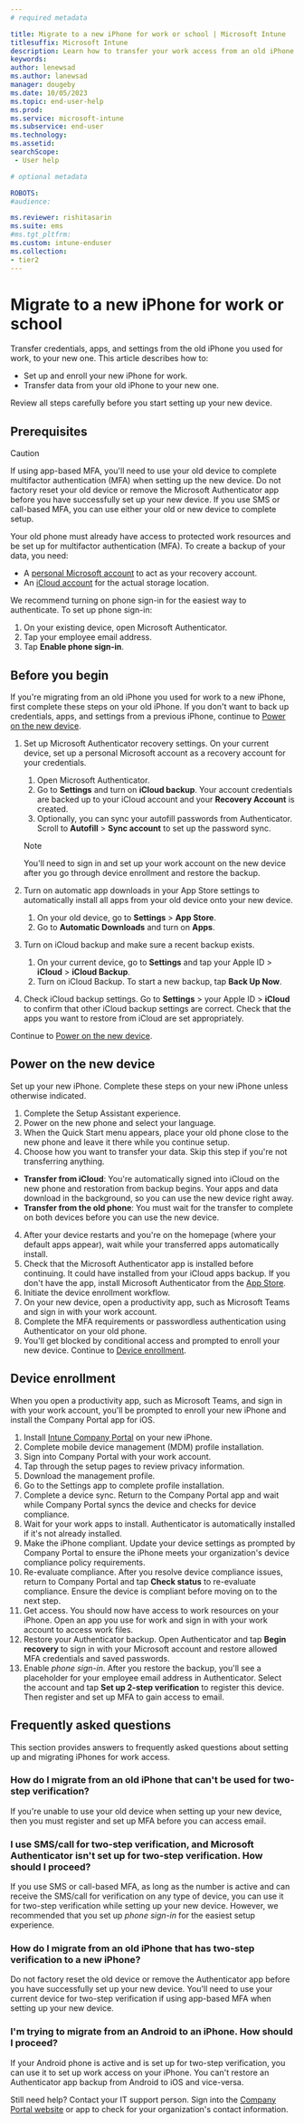 ```yaml
---
# required metadata

title: Migrate to a new iPhone for work or school | Microsoft Intune
titlesuffix: Microsoft Intune
description: Learn how to transfer your work access from an old iPhone to a new iPhone. 
keywords:
author: lenewsad
ms.author: lanewsad
manager: dougeby
ms.date: 10/05/2023
ms.topic: end-user-help
ms.prod:
ms.service: microsoft-intune
ms.subservice: end-user
ms.technology:
ms.assetid: 
searchScope:
 - User help

# optional metadata

ROBOTS:  
#audience:

ms.reviewer: rishitasarin  
ms.suite: ems
#ms.tgt_pltfrm:
ms.custom: intune-enduser
ms.collection:
- tier2
---
```


# Migrate to a new iPhone for work or school  

Transfer credentials, apps, and settings from the old iPhone you used for work, to your new one. This article describes how to:     

* Set up and enroll your new iPhone for work. 
* Transfer data from your old iPhone to your new one. 

Review all steps carefully before you start setting up your new device.   

## Prerequisites  
> [!CAUTION]
> If using app-based MFA, you'll need to use your old device to complete multifactor authentication (MFA) when setting up the new device. Do not factory reset your old device or remove the Microsoft Authenticator app before you have successfully set up your new device. If you use SMS or call-based MFA, you can use either your old or new device to complete setup. 

Your old phone must already have access to protected work resources and be set up for multifactor authentication (MFA). To create a backup of your data, you need:
* A [personal Microsoft account](https://account.microsoft.com/account) to act as your recovery account.
* An [iCloud account](https://www.icloud.com/) for the actual storage location. 

We recommend turning on phone sign-in for the easiest way to authenticate. To set up phone sign-in:  
  1. On your existing device, open Microsoft Authenticator.  
  2. Tap your employee email address. 
  3. Tap **Enable phone sign-in**.  

## Before you begin  

If you're migrating from an old iPhone you used for work to a new iPhone, first complete these steps on your old iPhone. If you don't want to back up credentials, apps, and settings from a previous iPhone, continue to [Power on the new device](set-up-migrate-iphone-for-work.md#power-on-the-new-device).       

1. Set up Microsoft Authenticator recovery settings. On your current device, set up a personal Microsoft account as a recovery account for your credentials.  
    1. Open Microsoft Authenticator.
    2. Go to **Settings** and turn on **iCloud backup**. Your account credentials are backed up to your iCloud account and your **Recovery Account** is created.       
    3. Optionally, you can sync your autofill passwords from Authenticator. Scroll to **Autofill** > **Sync account** to set up the password sync.  

    > [!NOTE]
    > You'll need to sign in and set up your work account on the new device after you go through device enrollment and restore the backup.    

2. Turn on automatic app downloads in your App Store settings to automatically install all apps from your old device onto your new device. 
    1. On your old device, go to **Settings** > **App Store**. 
    2. Go to **Automatic Downloads** and turn on **Apps**.  

3. Turn on iCloud backup and make sure a recent backup exists. 
   1. On your current device, go to **Settings** and tap your Apple ID > **iCloud** > **iCloud Backup**. 
   2. Turn on iCloud Backup. To start a new backup, tap **Back Up Now**. 

4. Check iCloud backup settings. Go to **Settings** > your Apple ID > **iCloud** to confirm that other iCloud backup settings are correct. Check that the apps you want to restore from iCloud are set appropriately. 

Continue to [Power on the new device](set-up-migrate-iphone-for-work.md#power-on-the-new-device).  

## Power on the new device  
Set up your new iPhone. Complete these steps on your new iPhone unless otherwise indicated.   

1. Complete the Setup Assistant experience.  
  1. Power on the new phone and select your language. 
  2. When the Quick Start menu appears, place your old phone close to the new phone and leave it there while you continue setup.  
  3. Choose how you want to transfer your data. Skip this step if you're not transferring anything.  
   * **Transfer from iCloud**: You're automatically signed into iCloud on the new phone and restoration from backup begins. Your apps and data download in the background, so you can use the new device right away.  
   * **Transfer from the old phone**: You must wait for the transfer to complete on both devices before you can use the new device.  
  4. After your device restarts and you're on the homepage (where your default apps appear), wait while your transferred apps automatically install.   
2. Check that the Microsoft Authenticator app is installed before continuing. It could have installed from your iCloud apps backup. If you don't have the app, install Microsoft Authenticator from the [App Store](https://apps.apple.com/us/app/microsoft-authenticator/id983156458).  
3. Initiate the device enrollment workflow. 
  1. On your new device, open a productivity app, such as Microsoft Teams and sign in with your work account.  
  2. Complete the MFA requirements or passwordless authentication using Authenticator on your old phone. 
  3. You'll get blocked by conditional access and prompted to enroll your new device. Continue to [Device enrollment](set-up-migrate-iphone-for-work.md#device-enrollment).   

## Device enrollment  
When you open a productivity app, such as Microsoft Teams, and sign in with your work account, you'll be prompted to enroll your new iPhone and install the Company Portal app for iOS.  
1. Install [Intune Company Portal](https://apps.apple.com/us/app/intune-company-portal/id719171358) on your new iPhone.   
2. Complete mobile device management (MDM) profile installation. 
  1. Sign into Company Portal with your work account. 
  2. Tap through the setup pages to review privacy information. 
  3. Download the management profile. 
  4. Go to the Settings app to complete profile installation. 
3. Complete a device sync. Return to the Company Portal app and wait while Company Portal syncs the device and checks for device compliance. 
4. Wait for your work apps to install. Authenticator is automatically installed if it's not already installed.  
5. Make the iPhone compliant. Update your device settings as prompted by Company Portal to ensure the iPhone meets your organization's device compliance policy requirements.  
6. Re-evaluate compliance. After you resolve device compliance issues, return to Company Portal and tap **Check status** to re-evaluate compliance. Ensure the device is compliant before moving on to the next step.  
7. Get access. You should now have access to work resources on your iPhone. Open an app you use for work and sign in with your work account to access work files.  
8. Restore your Authenticator backup. Open Authenticator and tap **Begin recovery** to sign in with your Microsoft account and restore allowed MFA credentials and saved passwords. 
9. Enable *phone sign-in*. After you restore the backup, you'll see a placeholder for your employee email address in Authenticator. Select the account and tap **Set up 2-step verification** to register this device. Then register and set up MFA to gain access to email. 

## Frequently asked questions 
This section provides answers to frequently asked questions about setting up and migrating iPhones for work access. 

### How do I migrate from an old iPhone that can't be used for two-step verification? 
If you're unable to use your old device when setting up your new device, then you must register and set up MFA before you can access email. 

### I use SMS/call for two-step verification, and Microsoft Authenticator isn't set up for two-step verification. How should I proceed? 
If you use SMS or call-based MFA, as long as the number is active and can receive the SMS/call for verification on any type of device, you can use it for two-step verification while setting up your new device. However, we recommended that you set up *phone sign-in* for the easiest setup experience. 
 
### How do I migrate from an old iPhone that has two-step verification to a new iPhone? 
Do not factory reset the old device or remove the Authenticator app before you have successfully set up your new device. You'll need to use your current device for two-step verification if using app-based MFA when setting up your new device.    

### I'm trying to migrate from an Android to an iPhone. How should I proceed? 
If your Android phone is active and is set up for two-step verification, you can use it to set up work access on your iPhone. You can't restore an Authenticator app backup from Android to iOS and vice-versa. 

Still need help? Contact your IT support person. Sign into the [Company Portal website](https://go.microsoft.com/fwlink/?linkid=2010980) or app to check for your organization's contact information.    
